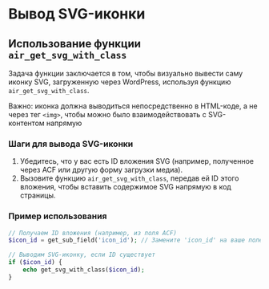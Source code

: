 # Вывод SVG-иконки

## Использование функции `air_get_svg_with_class`

Задача функции заключается в том, чтобы визуально вывести саму иконку SVG, загруженную через WordPress, используя функцию `air_get_svg_with_class`. 

Важно: иконка должна выводиться непосредственно в HTML-коде, а не через тег `<img>`, чтобы можно было взаимодействовать с SVG-контентом напрямую

### Шаги для вывода SVG-иконки

1. Убедитесь, что у вас есть ID вложения SVG (например, полученное через ACF или другую форму загрузки медиа).
2. Вызовите функцию `air_get_svg_with_class`, передав ей ID этого вложения, чтобы вставить содержимое SVG напрямую в код страницы.

### Пример использования

```php
// Получаем ID вложения (например, из поля ACF)
$icon_id = get_sub_field('icon_id'); // Замените 'icon_id' на ваше поле

// Выводим SVG-иконку, если ID существует
if ($icon_id) {
    echo get_svg_with_class($icon_id);
}
